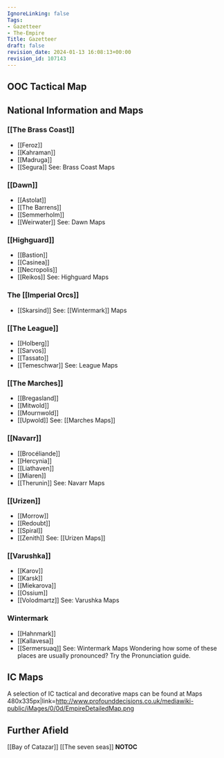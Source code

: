 ```yaml
---
IgnoreLinking: false
Tags:
- Gazetteer
- The-Empire
Title: Gazetteer
draft: false
revision_date: 2024-01-13 16:08:13+00:00
revision_id: 107143
---
```


## OOC Tactical Map
## National Information and Maps
### [[The Brass Coast]]
* [[Feroz]]
* [[Kahraman]]
* [[Madruga]]
* [[Segura]]
See: Brass Coast Maps
### [[Dawn]]
* [[Astolat]]
* [[The Barrens]]
* [[Semmerholm]]
* [[Weirwater]]
See: Dawn Maps
### [[Highguard]]
* [[Bastion]]
* [[Casinea]]
* [[Necropolis]]
* [[Reikos]]
See: Highguard Maps
### The [[Imperial Orcs]]
* [[Skarsind]]
See: [[Wintermark]] Maps
### [[The League]]
* [[Holberg]]
* [[Sarvos]]
* [[Tassato]]
* [[Temeschwar]]
See: League Maps
### [[The Marches]]
* [[Bregasland]]
* [[Mitwold]]
* [[Mournwold]]
* [[Upwold]]
See: [[Marches Maps]]
### [[Navarr]]
* [[Brocéliande]]
* [[Hercynia]]
* [[Liathaven]]
* [[Miaren]]
* [[Therunin]]
See: Navarr Maps
### [[Urizen]]
* [[Morrow]]
* [[Redoubt]]
* [[Spiral]]
* [[Zenith]]
See: [[Urizen Maps]]
### [[Varushka]]
* [[Karov]]
* [[Karsk]]
* [[Miekarova]]
* [[Ossium]]
* [[Volodmartz]]
See: Varushka Maps
### Wintermark
* [[Hahnmark]]
* [[Kallavesa]]
* [[Sermersuaq]]
See: Wintermark Maps
Wondering how some of these places are usually pronounced? Try the Pronunciation guide.
## IC Maps
A selection of IC tactical and decorative maps can be found at Maps
480x335px|link=http://www.profounddecisions.co.uk/mediawiki-public/iMages/0/0d/EmpireDetailedMap.png
## Further Afield
[[Bay of Catazar]]
[[The seven seas]]
__NOTOC__